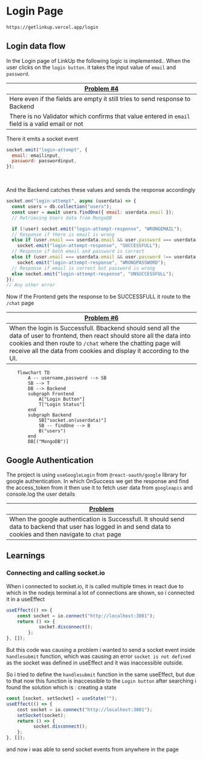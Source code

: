 # Login Page

```bash
https://getlinkup.vercel.app/login
```

## Login data flow

In the Login page of LinkUp the following logic is implemented..
When the user clicks on the `login button`. it takes the input value of `email` and `password`.

| [Problem #4](https://github.com/arpittyagirocks/LinkUp/issues/4)                                 |
| ------------------------------------------------------------------------------------------------ |
| Here even if the fields are empty it still tries to send response to Backend                     |
| There is no Validator which confirms that value entered in `email` field is a valid email or not |

There it emits a socket event

```javascript
socket.emit("login-attempt", {
  email: emailinput,
  password: passwordinput,
});
```

<br/>

And the Backend catches these values and sends the response accordingly

```javascript
socket.on("login-attempt", async (userdata) => {
  const users = db.collection("users");
  const user = await users.findOne({ email: userdata.email });
  // Retrieving Users data from MongoDB

  if (!user) socket.emit("login-attempt-response", "WRONGEMAIL");
  // Response if there is email is wrong
  else if (user.email === userdata.email && user.password === userdata.password)
    socket.emit("login-attempt-response", "SUCCESSFULL");
  // Response if both email and password is correct
  else if (user.email === userdata.email && user.password !== userdata.password)
    socket.emit("login-attempt-response", "WRONGPASSWORD");
  // Response if email is correct but password is wrong
  else socket.emit("login-attempt-response", "UNSUCCESSFULL");
});
// Any other error
```

Now if the Frontend gets the response to be SUCCESSFULL it route to the `/chat` page

| [Problem #6](https://github.com/arpittyagirocks/LinkUp/issues/6)                                                                                                                                                                                                     |
| -------------------------------------------------------------------------------------------------------------------------------------------------------------------------------------------------------------------------------------------------------------------- |
| When the login is Successfull. Bbackend should send all the data of user to frontend, then react should store all the data into cookies and then route to `/chat` where the chatting page will receive all the data from cookies and display it according to the UI. |

```mermaid
    flowchart TD
        A -- username,password --> SB
        SB --> T
        DB --> Backend
        subgraph Frontend
            A["Login Button"]
            T["Login Status"]
        end
        subgraph Backend
            SB["socket.on(userdata)"]
            SB -- findOne --> B
            B("users")
        end
        DB[("MongoDB")]
```

## Google Authentication

The project is using `useGoogleLogin` from `@react-oauth/google` library for google authentication.
In which OnSuccess we get the response and find the access_token from it
then use it to fetch user data from `googleapis` and console.log the user details

| [Problem](https://github.com/users/arpittyagirocks/projects/3/views/1?pane=issue&itemId=31673954)                                                               |
| --------- |
| When the google authentication is Successfull. It should send data to backend that user has logged in and send data to cookies and then navigate to `chat` page |

## Learnings

### Connecting and calling socket.io
When i connected to socket.io, it is called multiple times in react due to which in the nodejs terminal a lot of connections are shown, so i connected it in a useEffect
```javascript
useEffect(() => {
    const socket = io.connect("http://localhost:3001");
    return () => {  
            socket.disconnect();
        };
}, []);
```
But this code was causing a problem i wanted to send a socket event inside `handlesubmit` function, which was causing an error `socket is not defined` as the socket was defined in useEffect and it was inaccessible outside.

So i tried to define the `handlesubmit` function in the same useEffect, but due to that now this function is inaccessible to the `Login button`
after searching i found the solution which is : creating a state
```javascript
const [socket, setSocket] = useState("");
useEffect(() => {
    cost socket = io.connect("http://localhost:3001");
    setSocket(socket);
    return () => {
          socket.disconnect();
    };
}, []);
```
and now i was able to send socket events from anywhere in the page
